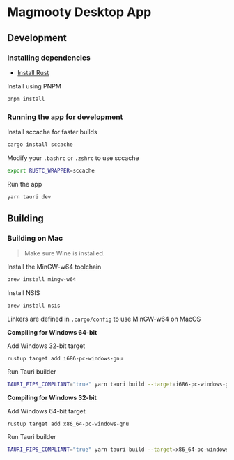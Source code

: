 # Magmooty Desktop App

## Development

### Installing dependencies

- [Install Rust](https://www.rust-lang.org/)

Install using PNPM

```sh
pnpm install
```

### Running the app for development

Install sccache for faster builds

```sh
cargo install sccache
```

Modify your `.bashrc` or `.zshrc` to use sccache

```sh
export RUSTC_WRAPPER=sccache
```

Run the app

```sh
yarn tauri dev
```

## Building

### Building on Mac

> Make sure Wine is installed.

Install the MinGW-w64 toolchain

```sh
brew install mingw-w64
```

Install NSIS

```sh
brew install nsis
```

Linkers are defined in `.cargo/config` to use MinGW-w64 on MacOS

**Compiling for Windows 64-bit**

Add Windows 32-bit target

```
rustup target add i686-pc-windows-gnu
```

Run Tauri builder

```sh
TAURI_FIPS_COMPLIANT="true" yarn tauri build --target=i686-pc-windows-gnu
```

**Compiling for Windows 32-bit**

Add Windows 64-bit target

```
rustup target add x86_64-pc-windows-gnu
```

Run Tauri builder

```sh
TAURI_FIPS_COMPLIANT="true" yarn tauri build --target=x86_64-pc-windows-gnu
```
